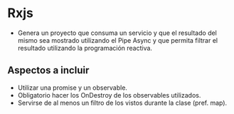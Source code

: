 # Rxjs

* Genera un proyecto que consuma un servicio y que el resultado del mismo sea mostrado utilizando el Pipe Async y que permita filtrar el resultado utilizando la programación reactiva.

## Aspectos a incluir
* Utilizar una promise y un observable.
* Obligatorio hacer los OnDestroy de los observables utilizados.
* Servirse de al menos un filtro de los vistos durante la clase (pref. map).
